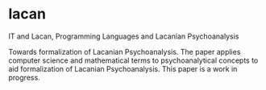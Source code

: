 # lacan
IT and Lacan, Programming Languages and Lacanian Psychoanalysis

Towards formalization of Lacanian Psychoanalysis. The paper applies computer science and mathematical terms to psychoanalytical concepts to aid formalization of Lacanian Psychoanalysis. This paper is a work in progress.
